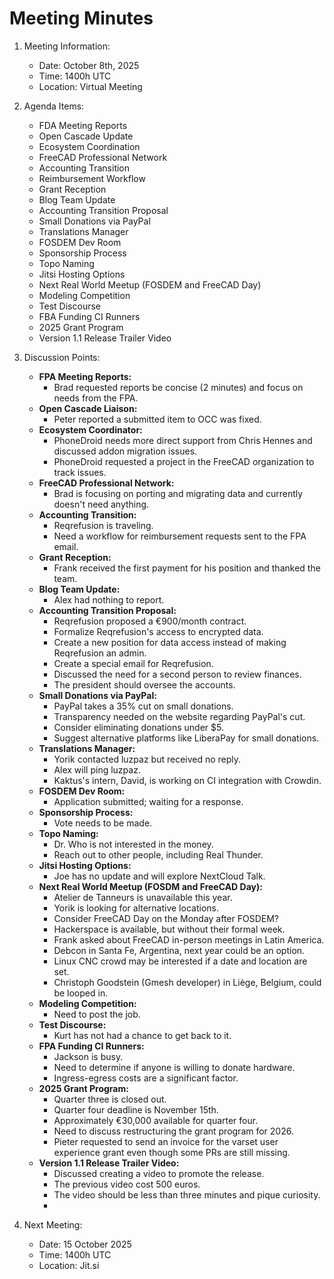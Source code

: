 # Meeting Minutes

1.  Meeting Information:
    *   Date: October 8th, 2025
    *   Time: 1400h UTC
    *   Location: Virtual Meeting

2.  Agenda Items:
    *   FDA Meeting Reports
    *   Open Cascade Update
    *   Ecosystem Coordination
    *   FreeCAD Professional Network
    *   Accounting Transition
    *   Reimbursement Workflow
    *   Grant Reception
    *   Blog Team Update
    *   Accounting Transition Proposal
    *   Small Donations via PayPal
    *   Translations Manager
    *   FOSDEM Dev Room
    *   Sponsorship Process
    *   Topo Naming
    *   Jitsi Hosting Options
    *   Next Real World Meetup (FOSDEM and FreeCAD Day)
    *   Modeling Competition
    *   Test Discourse
    *   FBA Funding CI Runners
    *   2025 Grant Program
    *   Version 1.1 Release Trailer Video

3.  Discussion Points:

    *   **FPA Meeting Reports:**
        *   Brad requested reports be concise (2 minutes) and focus on needs from the FPA.
    *   **Open Cascade Liaison:**
        *   Peter reported a submitted item to OCC was fixed.
    *   **Ecosystem Coordinator:**
        *   PhoneDroid needs more direct support from Chris Hennes and discussed addon migration issues.
        *   PhoneDroid requested a project in the FreeCAD organization to track issues.
    *   **FreeCAD Professional Network:**
        *   Brad is focusing on porting and migrating data and currently doesn't need anything.
    *   **Accounting Transition:**
        *   Reqrefusion is traveling.
        *   Need a workflow for reimbursement requests sent to the FPA email.
    *   **Grant Reception:**
        *   Frank received the first payment for his position and thanked the team.
    *   **Blog Team Update:**
        *   Alex had nothing to report.
    *   **Accounting Transition Proposal:**
        *   Reqrefusion proposed a €900/month contract.
        *   Formalize Reqrefusion's access to encrypted data.
        *   Create a new position for data access instead of making Reqrefusion an admin.
        *   Create a special email for Reqrefusion.
        *   Discussed the need for a second person to review finances.
        *   The president should oversee the accounts.
    *   **Small Donations via PayPal:**
        *   PayPal takes a 35% cut on small donations.
        *   Transparency needed on the website regarding PayPal's cut.
        *   Consider eliminating donations under $5.
        *   Suggest alternative platforms like LiberaPay for small donations.
    *   **Translations Manager:**
        *   Yorik contacted luzpaz but received no reply.
        *   Alex will ping luzpaz.
        *   Kaktus's intern, David, is working on CI integration with Crowdin.
    *   **FOSDEM Dev Room:**
        *   Application submitted; waiting for a response.
    *   **Sponsorship Process:**
        *   Vote needs to be made.
    *   **Topo Naming:**
        *   Dr. Who is not interested in the money.
        *   Reach out to other people, including Real Thunder.
    *   **Jitsi Hosting Options:**
        *   Joe has no update and will explore NextCloud Talk.
    *   **Next Real World Meetup (FOSDM and FreeCAD Day):**
        *   Atelier de Tanneurs is unavailable this year.
        *   Yorik is looking for alternative locations.
        *   Consider FreeCAD Day on the Monday after FOSDEM?
        *   Hackerspace is available, but without their formal week.
        *   Frank asked about FreeCAD in-person meetings in Latin America.
        *   Debcon in Santa Fe, Argentina, next year could be an option.
        *   Linux CNC crowd may be interested if a date and location are set.
        *   Christoph Goodstein (Gmesh developer) in Liège, Belgium, could be looped in.
    *   **Modeling Competition:**
        *   Need to post the job.
    *   **Test Discourse:**
        *   Kurt has not had a chance to get back to it.
    *   **FPA Funding CI Runners:**
        *   Jackson is busy.
        *   Need to determine if anyone is willing to donate hardware.
        *   Ingress-egress costs are a significant factor.
    *   **2025 Grant Program:**
        *   Quarter three is closed out.
        *   Quarter four deadline is November 15th.
        *   Approximately €30,000 available for quarter four.
        *   Need to discuss restructuring the grant program for 2026.
        *   Pieter requested to send an invoice for the varset user experience grant even though some PRs are still missing.
    *   **Version 1.1 Release Trailer Video:**
        *   Discussed creating a video to promote the release.
        *   The previous video cost 500 euros.
        *   The video should be less than three minutes and pique curiosity.
        *   
6.  Next Meeting:
    *   Date: 15 October 2025
    *   Time: 1400h UTC
    *   Location: Jit.si
